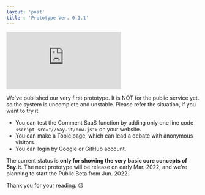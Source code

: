```yaml
---
layout: 'post'
title : 'Prototype Ver. 0.1.1'
---
```


<div class="ratio ratio-16x9 mb-3">
  <iframe src="https://www.youtube.com/embed/m3pm3BvzI2I" frameborder="0" allow="accelerometer; autoplay; clipboard-write; encrypted-media; gyroscope; picture-in-picture" allowfullscreen></iframe>
</div>

We've published our very first prototype.
It is NOT for the public service yet. so the system is uncomplete and unstable.
Please refer the situation, if you want to try it.

- You can test the Comment SaaS function by adding only one line code `<script src="//5ay.it/now.js">` on your website.
- You can make a Topic page, which can lead a debate with anonymous visitors.
- You can login by Google or GitHub account.

The current status is **only for showing the very basic core concepts of 5ay.it**.
The next prototype will be release on early Mar. 2022, and we're planning to start the Public Beta from Jun. 2022.

Thank you for your reading. 😘
